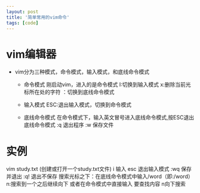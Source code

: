 ```yaml
---
layout: post
title: '简单常用的vim命令'
tags: [code]
---
```


# vim编辑器
  + vim分为三种模式，命令模式，输入模式，和底线命令模式 

    - 命令模式
    刚启动vim，进入的是命令模式
    I:切换到输入模式
    x:删除当前光标所在处的字符
    ：切换到底线命令模式

    - 输入模式
    ESC:退出输入模式，切换到命令模式

    - 底线命令模式
    在命令模式下，输入英文冒号进入底线命令模式,按ESC退出底线命令模式
    :q 退出程序
    :w 保存文件

# 实例
vim study.txt (创建或打开一个study.txt文件)
i 输入
esc 退出输入模式
:wq 保存并退出
:q! 退出不保存
搜索光标之下：在底线命令模式中输入/word（即:/word）  n:搜索到一个之后继续向下
            或者在命令模式中直接输入 要查找内容 n向下搜索



